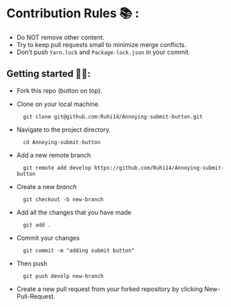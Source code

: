 # Contribution Rules :books: :

- Do NOT remove other content.
- Try to keep pull requests small to minimize merge conflicts.
- Don't push `Yarn.lock` and `Package-lock.json` in your commit.

## Getting started 🤩🤟:

- Fork this repo (button on top).
- Clone on your local machine.

        git clone git@github.com:Ruhi14/Annoying-submit-button.git
- Navigate to the project directory.

        cd Annoying-submit-button
- Add a new remote branch 

        git remote add develop https://github.com/Ruhi14/Annoying-submit-button

- Create a new *branch*

        git checkout -b new-branch

- Add all the changes that you have made

        git add .

- Commit your changes 

        git commit -m "adding submit button"
- Then push

        git push devolp new-branch
    
- Create a new pull request from your forked repository by clicking New-Pull-Request.


